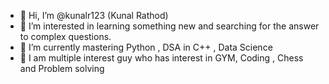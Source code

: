 - 👋 Hi, I’m @kunalr123 (Kunal Rathod)
- 👀 I’m interested in learning something new and searching for the answer to complex questions.
- 🌱 I’m currently mastering Python , DSA in C++ , Data Science 
- 💞️ I am multiple interest guy who has interest in GYM, Coding , Chess and Problem solving
  

<!---
kunalr123/kunalr123 is a ✨ special ✨ repository because its `README.md` (this file) appears on your GitHub profile.
You can click the Preview link to take a look at your changes.
--->
